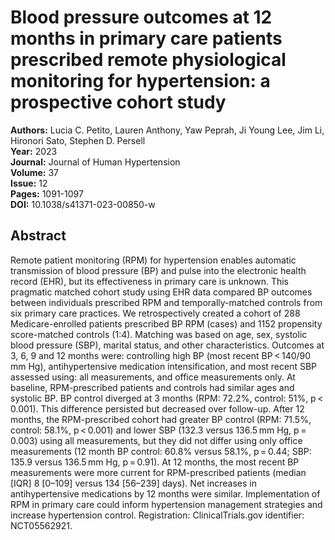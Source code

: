 # Blood pressure outcomes at 12 months in primary care patients prescribed remote physiological monitoring for hypertension: a prospective cohort study

**Authors:** Lucia C. Petito, Lauren Anthony, Yaw Peprah, Ji Young Lee, Jim Li, Hironori Sato, Stephen D. Persell  
**Year:** 2023  
**Journal:** Journal of Human Hypertension  
**Volume:** 37  
**Issue:** 12  
**Pages:** 1091-1097  
**DOI:** 10.1038/s41371-023-00850-w  

## Abstract
Remote patient monitoring (RPM) for hypertension enables automatic transmission of blood pressure (BP) and pulse into the electronic health record (EHR), but its effectiveness in primary care is unknown. This pragmatic matched cohort study using EHR data compared BP outcomes between individuals prescribed RPM and temporally-matched controls from six primary care practices. We retrospectively created a cohort of 288 Medicare-enrolled patients prescribed BP RPM (cases) and 1152 propensity score-matched controls (1:4). Matching was based on age, sex, systolic blood pressure (SBP), marital status, and other characteristics. Outcomes at 3, 6, 9 and 12 months were: controlling high BP (most recent BP < 140/90 mm Hg), antihypertensive medication intensification, and most recent SBP assessed using: all measurements, and office measurements only. At baseline, RPM-prescribed patients and controls had similar ages and systolic BP. BP control diverged at 3 months (RPM: 72.2%, control: 51%, p < 0.001). This difference persisted but decreased over follow-up. After 12 months, the RPM-prescribed cohort had greater BP control (RPM: 71.5%, control: 58.1%, p < 0.001) and lower SBP (132.3 versus 136.5 mm Hg, p = 0.003) using all measurements, but they did not differ using only office measurements (12 month BP control: 60.8% versus 58.1%, p = 0.44; SBP: 135.9 versus 136.5 mm Hg, p = 0.91). At 12 months, the most recent BP measurements were more current for RPM-prescribed patients (median [IQR] 8 [0–109] versus 134 [56–239] days). Net increases in antihypertensive medications by 12 months were similar. Implementation of RPM in primary care could inform hypertension management strategies and increase hypertension control. Registration: ClinicalTrials.gov identifier: NCT05562921.

